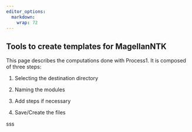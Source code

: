 ```yaml
---
editor_options: 
  markdown: 
    wrap: 72
---
```


## Tools to create templates for MagellanNTK

This page describes the computations done with Process1. It is composed
of three steps:

1.  Selecting the destination directory

2.  Naming the modules

3.  Add steps if necessary

4.  Save/Create the files

sss
